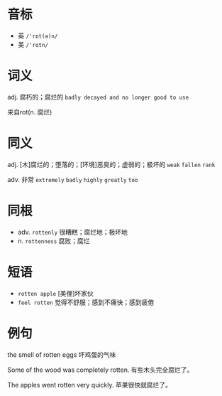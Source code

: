 # 音标

- 英 `/'rɒt(ə)n/`
- 美 `/'rɑtn/`

# 词义

adj. 腐朽的；腐烂的
`badly decayed and no longer good to use`



来自rot(n. 腐烂)

# 同义

adj. [木]腐烂的；堕落的；[环境]恶臭的；虚弱的；极坏的
`weak` `fallen` `rank`

adv. 非常
`extremely` `badly` `highly` `greatly` `too`

# 同根

- adv. `rottenly` 很糟糕；腐烂地；极坏地
- n. `rottenness` 腐败；腐烂

# 短语

- `rotten apple` [美俚]坏家伙
- `feel rotten` 觉得不舒服；感到不痛快；感到疲倦

# 例句

the smell of rotten eggs
坏鸡蛋的气味

Some of the wood was completely rotten.
有些木头完全腐烂了。

The apples went rotten very quickly.
苹果很快就腐烂了。


